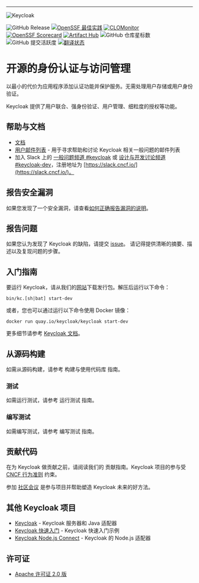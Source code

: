 ---
![Keycloak](https://github.com/keycloak/keycloak-misc/blob/main/logo/logo.svg)

![GitHub Release](https://img.shields.io/github/v/release/keycloak/keycloak?label=最新版本)
[![OpenSSF 最佳实践](https://bestpractices.coreinfrastructure.org/projects/6818/badge)](https://bestpractices.coreinfrastructure.org/projects/6818)
[![CLOMonitor](https://img.shields.io/endpoint?url=https://clomonitor.io/api/projects/cncf/keycloak/badge)](https://clomonitor.io/projects/cncf/keycloak)
[![OpenSSF Scorecard](https://api.securityscorecards.dev/projects/github.com/keycloak/keycloak/badge)](https://securityscorecards.dev/viewer/?uri=github.com/keycloak/keycloak)
[![Artifact Hub](https://img.shields.io/endpoint?url=https://artifacthub.io/badge/repository/keycloak-operator)](https://artifacthub.io/packages/olm/community-operators/keycloak-operator)
![GitHub 仓库星标数](https://img.shields.io/github/stars/keycloak/keycloak?style=flat)
![GitHub 提交活跃度](https://img.shields.io/github/commit-activity/m/keycloak/keycloak)
[![翻译状态](https://hosted.weblate.org/widget/keycloak/svg-badge.svg)](docs/translation.md)

# 开源的身份认证与访问管理

以最小的代价为应用程序添加认证功能并保护服务。无需处理用户存储或用户身份验证。

Keycloak 提供了用户联合、强身份验证、用户管理、细粒度的授权等功能。

## 帮助与文档

* [文档](https://www.keycloak.org/documentation.html)
* [用户邮件列表](https://groups.google.com/d/forum/keycloak-user) - 用于寻求帮助和讨论 Keycloak 相关一般问题的邮件列表
* 加入 Slack 上的 [一般问题频道 #keycloak](https://cloud-native.slack.com/archives/C056HC17KK9) 或 [设计与开发讨论频道 #keycloak-dev](https://cloud-native.slack.com/archives/C056XU905S6)，注册地址为 [https://slack.cncf.io/](https://slack.cncf.io/)。

## 报告安全漏洞

如果您发现了一个安全漏洞，请查看[如何正确报告漏洞的说明](https://github.com/keycloak/keycloak/security/policy)。

## 报告问题

如果您认为发现了 Keycloak 的缺陷，请提交 [issue](https://github.com/keycloak/keycloak/issues)。
请记得提供清晰的摘要、描述以及复现问题的步骤。

## 入门指南

要运行 Keycloak，请从我们的[网站](https://www.keycloak.org/downloads.html)下载发行包。解压后运行以下命令：

    bin/kc.[sh|bat] start-dev

或者，您也可以通过运行以下命令使用 Docker 镜像：

    docker run quay.io/keycloak/keycloak start-dev

更多细节请参考 [Keycloak 文档](https://www.keycloak.org/documentation.html)。

## 从源码构建

如需从源码构建，请参考 构建与使用代码库 指南。

### 测试

如需运行测试，请参考 运行测试 指南。

### 编写测试

如需编写测试，请参考 编写测试 指南。

## 贡献代码

在为 Keycloak 做贡献之前，请阅读我们的 贡献指南。Keycloak 项目的参与受 [CNCF 行为准则](https://github.com/cncf/foundation/blob/main/code-of-conduct.md) 约束。

参加 [社区会议](https://www.keycloak.org/community) 是参与项目并帮助塑造 Keycloak 未来的好方法。

## 其他 Keycloak 项目

* [Keycloak](https://github.com/keycloak/keycloak) - Keycloak 服务器和 Java 适配器
* [Keycloak 快速入门](https://github.com/keycloak/keycloak-quickstarts) - Keycloak 快速入门示例
* [Keycloak Node.js Connect](https://github.com/keycloak/keycloak-nodejs-connect) - Keycloak 的 Node.js 适配器

## 许可证

* [Apache 许可证 2.0 版](https://www.apache.org/licenses/LICENSE-2.0)